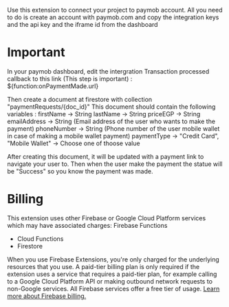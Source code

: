 Use this extension to connect your project to paymob account.
All you need to do is create an account with paymob.com
and copy the integration keys and the api key and the iframe id from the dashboard

# Important
In your paymob dashboard, edit the intergration Transaction processed callback to this link (This step is important) :
${function:onPaymentMade.url}

Then create a document at firestore with collection "paymentRequests/{doc_id}"
This document should contain the following variables :
firstName -> String
lastName  -> String
priceEGP -> String
emailAddress -> String (Email address of the user who wants to make the payment)
phoneNumber -> String (Phone number of the user mobile wallet in case of making a mobile wallet payment)
paymentType -> "Credit Card", "Mobile Wallet" -> Choose one of thoose value


After creating this document, it will be updated with a payment link to navigate your user to.
Then when the user make the payment the statue will be "Success" so you know the payment was made.

<!-- We recommend keeping the following section to explain how billing for Firebase Extensions works -->
# Billing
This extension uses other Firebase or Google Cloud Platform services which may have associated charges:
Firebase Functions

<!-- List all products the extension interacts with -->
- Cloud Functions
- Firestore

When you use Firebase Extensions, you're only charged for the underlying resources that you use. A paid-tier billing plan is only required if the extension uses a service that requires a paid-tier plan, for example calling to a Google Cloud Platform API or making outbound network requests to non-Google services. All Firebase services offer a free tier of usage. [Learn more about Firebase billing.](https://firebase.google.com/pricing)
